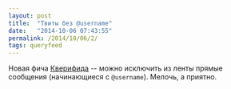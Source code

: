 ```yaml
---
layout: post
title:  "Твиты без @username"
date:   "2014-10-06 07:43:55"
permalink: /2014/10/06/2/
tags: queryfeed
---
```


Новая фича [Кверифида](http://queryfeed.net) -- можно исключить из
ленты прямые сообщения (начинающиеся с `@username`).  Мелочь, а
приятно.
